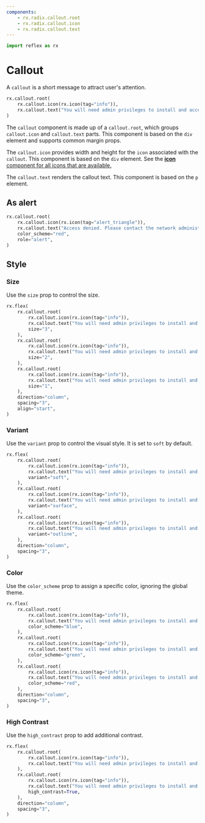 ```yaml
---
components:
    - rx.radix.callout.root
    - rx.radix.callout.icon
    - rx.radix.callout.text
---
```



```python exec
import reflex as rx
```

# Callout

A `callout` is a short message to attract user's attention.

```python demo
rx.callout.root(
    rx.callout.icon(rx.icon(tag="info")),
    rx.callout.text("You will need admin privileges to install and access this application."),
)
```

The `callout` component is made up of a `callout.root`, which groups `callout.icon` and `callout.text` parts. This component is based on the `div` element and supports common margin props.

The `callout.icon` provides width and height for the `icon` associated with the `callout`. This component is based on the `div` element. See the [**icon** component for all icons that are available.](/docs/library/radix/datadisplay/icon)

The `callout.text` renders the callout text. This component is based on the `p` element.

## As alert

```python demo
rx.callout.root(
    rx.callout.icon(rx.icon(tag="alert_triangle")),
    rx.callout.text("Access denied. Please contact the network administrator to view this page."),
    color_scheme="red",
    role="alert",
)
```

## Style

### Size

Use the `size` prop to control the size.

```python demo
rx.flex(
    rx.callout.root(
        rx.callout.icon(rx.icon(tag="info")),
        rx.callout.text("You will need admin privileges to install and access this application."),
        size="3",
    ),
    rx.callout.root(
        rx.callout.icon(rx.icon(tag="info")),
        rx.callout.text("You will need admin privileges to install and access this application."),
        size="2",
    ),
    rx.callout.root(
        rx.callout.icon(rx.icon(tag="info")),
        rx.callout.text("You will need admin privileges to install and access this application."),
        size="1",
    ),
    direction="column",
    spacing="3",
    align="start",
)
```

### Variant

Use the `variant` prop to control the visual style. It is set to `soft` by default.

```python demo
rx.flex(
    rx.callout.root(
        rx.callout.icon(rx.icon(tag="info")),
        rx.callout.text("You will need admin privileges to install and access this application."),
        variant="soft",
    ),
    rx.callout.root(
        rx.callout.icon(rx.icon(tag="info")),
        rx.callout.text("You will need admin privileges to install and access this application."),
        variant="surface",
    ),
    rx.callout.root(
        rx.callout.icon(rx.icon(tag="info")),
        rx.callout.text("You will need admin privileges to install and access this application."),
        variant="outline",
    ),
    direction="column",
    spacing="3",
)
```

### Color

Use the `color_scheme` prop to assign a specific color, ignoring the global theme.

```python demo
rx.flex(
    rx.callout.root(
        rx.callout.icon(rx.icon(tag="info")),
        rx.callout.text("You will need admin privileges to install and access this application."),
        color_scheme="blue",
    ),
    rx.callout.root(
        rx.callout.icon(rx.icon(tag="info")),
        rx.callout.text("You will need admin privileges to install and access this application."),
        color_scheme="green",
    ),
    rx.callout.root(
        rx.callout.icon(rx.icon(tag="info")),
        rx.callout.text("You will need admin privileges to install and access this application."),
        color_scheme="red",
    ),
    direction="column",
    spacing="3",
)
```

### High Contrast

Use the `high_contrast` prop to add additional contrast.

```python demo
rx.flex(
    rx.callout.root(
        rx.callout.icon(rx.icon(tag="info")),
        rx.callout.text("You will need admin privileges to install and access this application."),
    ),
    rx.callout.root(
        rx.callout.icon(rx.icon(tag="info")),
        rx.callout.text("You will need admin privileges to install and access this application."),
        high_contrast=True,
    ),
    direction="column",
    spacing="3",
)
```
